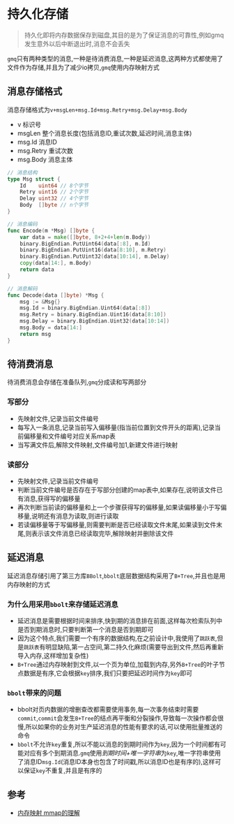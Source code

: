 # 持久化存储
> 持久化即将内存数据保存到磁盘,其目的是为了保证消息的可靠性,例如gmq发生意外以后中断退出时,消息不会丢失

`gmq`只有两种类型的消息,一种是待消费消息,一种是延迟消息,这两种方式都使用了文件作为存储,并且为了减少io拷贝,`gmq`使用内存映射方式

## 消息存储格式
消息存储格式为`v+msgLen+msg.Id+msg.Retry+msg.Delay+msg.Body`
- v 标识号
- msgLen 整个消息长度(包括消息ID,重试次数,延迟时间,消息主体)
- msg.Id 消息ID
- msg.Retry 重试次数
- msg.Body 消息主体
```go
// 消息结构
type Msg struct {
	Id    uint64 // 8个字节
	Retry uint16 // 2个字节
	Delay uint32 // 4个字节
	Body  []byte // n个字节
}

// 消息编码
func Encode(m *Msg) []byte {
	var data = make([]byte, 8+2+4+len(m.Body))
	binary.BigEndian.PutUint64(data[:8], m.Id)
	binary.BigEndian.PutUint16(data[8:10], m.Retry)
	binary.BigEndian.PutUint32(data[10:14], m.Delay)
	copy(data[14:], m.Body)
	return data
}

// 消息解码
func Decode(data []byte) *Msg {
	msg := &Msg{}
	msg.Id = binary.BigEndian.Uint64(data[:8])
	msg.Retry = binary.BigEndian.Uint16(data[8:10])
	msg.Delay = binary.BigEndian.Uint32(data[10:14])
	msg.Body = data[14:]
	return msg
}
```

## 待消费消息
待消费消息会存储在准备队列,`gmq`分成读和写两部分
### 写部分
- 先映射文件,记录当前文件编号
- 每写入一条消息,记录当前写入偏移量(指当前位置到文件开头的距离),记录当前偏移量和文件编号对应关系map表
- 当写满文件后,解除文件映射,文件编号加1,新建文件进行映射
### 读部分
- 先映射文件,记录当前文件编号
- 判断当前文件编号是否存在于写部分创建的map表中,如果存在,说明该文件已有消息,获得写的偏移量
- 再次判断当前读的偏移量和上一个步骤获得写的偏移量,如果读偏移量小于写偏移量,说明还有消息为读取,则进行读取
- 若读偏移量等于写偏移量,则需要判断是否已经读取文件末尾,如果读到文件末尾,则表示该文件消息已经读取完毕,解除映射并删除该文件

## 延迟消息
延迟消息存储引用了第三方库`BBolt`,`bbolt`底层数据结构采用了`B+Tree`,并且也是用内存映射的方式

### 为什么用采用`bbolt`来存储延迟消息
- 延迟消息是需要根据时间来排序,快到期的消息排在前面,这样每次检索队列中是否到期消息时,只要判断第一个消息是否到期即可
- 因为这个特点,我们需要一个有序的数据结构,在之前设计中,我使用了`跳跃表`,但是`跳跃表`有明显缺陷,第一占空间,第二持久化麻烦(需要导出到文件,然后再重新导入内存,这样增加复杂性)
- `B+Tree`通过内存映射到文件,以一个页为单位,加载到内存,另外`B+Tree`的叶子节点数据是有序,它会根据`key`排序,我们只要把延迟时间作为`key`即可

### `bbolt`带来的问题
- bbolt对页内数据的增删查改都需要使用事务,每一次事务结束时需要`commit`,`commit`会发生`B+Tree`的结点再平衡和分裂操作,导致每一次操作都会很慢,所以如果你的业务对生产延迟消息的性能有要求的话,可以使用批量推送的命令
- `bbolt`不允许`key`重复,所以不能以消息的到期时间作为`key`,因为一个时间都有可能对应有多个到期消息.`gmq`使用*到期时间+唯一字符串*为`key`,唯一字符串使用了消息ID`msg.Id`(消息ID本身也包含了时间戳,所以消息ID也是有序的),这样可以保证`key`不重复,并且是有序的

## 参考
- [内存映射 mmap的理解](https://blog.csdn.net/MakeContral/article/details/85170752)